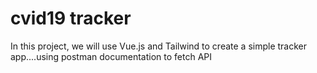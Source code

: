 # cvid19 tracker
 In this project, we will use Vue.js and Tailwind to create a simple tracker app....using postman documentation to fetch API
